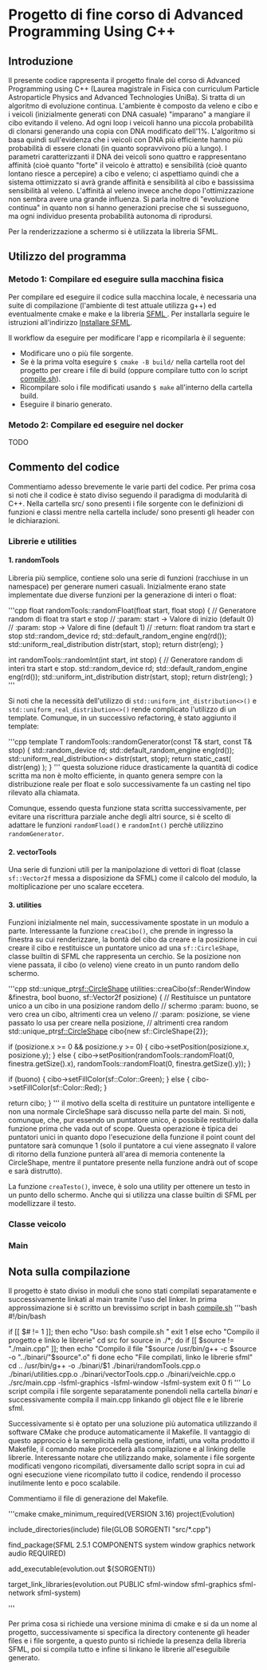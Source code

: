 # Progetto di fine corso di Advanced Programming Using C++
## Introduzione
Il presente codice rappresenta il progetto finale del corso di Advanced Programming using C++ (Laurea magistrale in Fisica con curriculum Particle Astroparticle Physics and Advanced Technologies UniBa). Si tratta di un algoritmo di evoluzione continua. L'ambiente è composto da veleno e cibo e i veicoli (inizialmente generati con DNA casuale) "imparano" a mangiare il cibo evitando il veleno. Ad ogni loop i veicoli hanno una piccola probabilità di clonarsi generando una copia con DNA modificato dell'1%. L'algoritmo si basa quindi sull'evidenza che i veicoli con DNA più efficiente hanno più probabilità di essere clonati (in quanto sopravvivono più a lungo). I parametri caratterizzanti il DNA dei veicoli sono quattro e rappresentano affinità (cioè quanto "forte" il veicolo è attratto) e sensibilità (cioè quanto lontano riesce a percepire) a cibo e veleno; ci aspettiamo quindi che a sistema ottimizzato si avrà grande affinità e sensibilità al cibo e bassissima sensibilità al veleno. L'affinità al veleno invece anche
dopo l'ottimizzazione non sembra avere una grande influenza.
Si parla inoltre di "evoluzione continua" in quanto non si hanno generazioni precise che si susseguono, ma ogni individuo presenta probabilità autonoma di riprodursi.

Per la renderizzazione a schermo si è utilizzata la libreria SFML.

## Utilizzo del programma
### Metodo 1: Compilare ed eseguire sulla macchina fisica
Per compilare ed eseguire il codice sulla macchina locale, è necessaria una suite di compilazione (l'ambiente di test attuale utilizza g++) ed eventualmente cmake e make e la libreria [ SFML ](https://www.sfml-dev.org/). Per installarla seguire le istruzioni
all'indirizzo [Installare SFML](https://www.sfml-dev.org/tutorials/2.5/start-linux.php).

Il workflow da eseguire per modificare l'app e ricompilarla è il seguente:
- Modificare uno o più file sorgente.
- Se è la prima volta eseguire `$ cmake -B build/` nella cartella root del progetto per creare i file di build (oppure compilare tutto con lo script [compile.sh](compile.sh)).
- Ricompilare solo i file modificati usando `$ make` all'interno della cartella build.
- Eseguire il binario generato.

### Metodo 2: Compilare ed eseguire nel docker
TODO

## Commento del codice
Commentiamo adesso brevemente le varie parti del codice. Per prima cosa si noti che il codice è stato diviso seguendo il paradigma di modularità di C++. Nella cartella src/ sono presenti i file sorgente con le definizioni di funzioni e classi
mentre nella cartella include/ sono presenti gli header con le dichiarazioni.
### Librerie e utilities
#### 1. randomTools
Libreria più semplice, contiene solo una serie di funzioni (racchiuse in un namespace) per generare numeri casuali. Inizialmente erano state implementate due diverse funzioni per la generazione di interi o float:

'''cpp
float randomTools::randomFloat(float start, float stop) {
    // Generatore random di float tra start e stop
    // :param: start -> Valore di inizio (default 0)
    // :param: stop -> Valore di fine (default 1)
    // :return: float random tra start e stop
    std::random_device rd;
    std::default_random_engine eng(rd());
    std::uniform_real_distribution<float> distr(start, stop);
    return distr(eng);
}

int randomTools::randomInt(int start, int stop) {
    // Generatore random di interi tra start e stop.
    std::random_device rd;
    std::default_random_engine eng(rd());
    std::uniform_int_distribution<int> distr(start, stop);
    return distr(eng);
}
'''

Si noti che la necessità dell'utilizzo di `std::uniform_int_distribution<>()` e `std::uniform_real_distribution<>()` rende complicato l'utilizzo di un template. Comunque, in un successivo refactoring, è stato aggiunto il template:

'''cpp
template <typename T>
T randomTools::randomGenerator(const T& start, const T& stop) {
  std::random_device rd;
  std::default_random_engine eng(rd());
  std::uniform_real_distribution<> distr(start, stop);
  return static_cast<T>( distr(eng) );
}
'''
questa soluzione riduce drasticamente la quantità di codice scritta ma non è molto efficiente, in quanto genera sempre con la distribuzione reale per float e solo successivamente fa un casting nel tipo rilevato alla chiamata.

Comunque, essendo questa funzione stata scritta successivamente, per evitare una riscrittura parziale anche degli altri source, si è scelto di adattare le funzioni `randomFload()` e `randomInt()` perchè utilizzino `randomGenerator`.

#### 2. vectorTools
Una serie di funzioni utili per la manipolazione di vettori di float (classe `sf::Vector2f` messa a disposizione da SFML) come il calcolo del modulo, la moltiplicazione per uno scalare eccetera.

#### 3. utilities


Funzioni inizialmente nel main, successivamente spostate in un modulo a parte. Interessante la funzione `creaCibo()`, che prende in ingresso la finestra su cui renderizzare, la bontà del cibo da creare e
la posizione in cui creare il cibo e restituisce un puntatore unico ad una `sf::CircleShape`, classe builtin di SFML che rappresenta un cerchio. Se la posizione non viene passata, il cibo (o veleno) viene creato
in un punto random dello schermo.

'''cpp
std::unique_ptr<sf::CircleShape> utilities::creaCibo(sf::RenderWindow &finestra, bool buono, sf::Vector2f posizione) {
  // Restituisce un puntatore unico a un cibo in una posizione random dello
  // schermo :param: buono, se vero crea un cibo, altrimenti crea un veleno
  // :param: posizione, se viene passato lo usa per creare nella posizione,
  // altrimenti crea random
  std::unique_ptr<sf::CircleShape> cibo{new sf::CircleShape{2}};

  if (posizione.x >= 0 && posizione.y >= 0) {
    cibo->setPosition(posizione.x, posizione.y);
  } else {
    cibo->setPosition(randomTools::randomFloat(0, finestra.getSize().x), randomTools::randomFloat(0, finestra.getSize().y));
  }

  if (buono) {
    cibo->setFillColor(sf::Color::Green);
  } else {
    cibo->setFillColor(sf::Color::Red);
  }

  return cibo;
}
'''
il motivo della scelta di restituire un puntatore intelligente e non una normale CircleShape sarà discusso nella parte del main. Si noti, comunque, che, pur essendo un puntatore unico, è possibile restituirlo
dalla funzione prima che vada out of scope. Questa operazione è tipica dei puntatori unici in quanto dopo l'esecuzione della funzione il point count del puntatore sarà comunque 1 (solo il puntatore a cui viene
assegnato il valore di ritorno della funzione punterà all'area di memoria contenente la CircleShape, mentre il puntatore presente nella funzione andrà out of scope e sarà distrutto).

La funzione `creaTesto()`, invece, è solo una utility per ottenere un testo in un punto dello schermo. Anche qui si utilizza una classe builtin di SFML per modellizzare il testo.

### Classe veicolo
### Main


## Nota sulla compilazione
Il progetto è stato diviso in moduli che sono stati compilati separatamente e successivamente linkati al main tramite l'uso del linker. In prima approssimazione si è scritto un brevissimo script in bash [compile.sh](compile.sh)
'''bash
#!/bin/bash

if [[ $# != 1 ]]; then
    echo "Uso: bash compile.sh <nomeOutput>"
    exit 1
else
    echo "Compilo il progetto e linko le librerie"
    cd src
    for source in ./*; do
        if [[ $source != "./main.cpp" ]]; then
            echo "Compilo il file "$source
            /usr/bin/g++ -c $source -o "../binari/"$source".o"
        fi
    done
    echo "File compilati, linko le librerie sfml"
    cd ..
    /usr/bin/g++ -o ./binari/$1 ./binari/randomTools.cpp.o ./binari/utilities.cpp.o ./binari/vectorTools.cpp.o ./binari/veichle.cpp.o ./src/main.cpp -lsfml-graphics -lsfml-window -lsfml-system
    exit 0
fi
'''
Lo script compila i file sorgente separatamente ponendoli nella cartella *binari* e successivamente compila il main.cpp linkando gli object file e le librerie sfml.

Successivamente si è optato per una soluzione più automatica utilizzando il software CMake che produce automaticamente il Makefile. Il vantaggio di questo approccio è la semplicità nella gestione,
infatti, una volta prodotto il Makefile, il comando make procederà alla compilazione e al linking delle librerie. Interessante notare che utilizzando make, solamente i file sorgente modificati vengono ricompilati, diversamente dallo script sopra in cui ad ogni esecuzione viene ricompilato tutto il codice, rendendo il processo inutilmente lento e poco scalabile.

Commentiamo il file di generazione del Makefile.

'''cmake
cmake_minimum_required(VERSION 3.16)
project(Evolution)

include_directories(include)
file(GLOB SORGENTI "src/*.cpp")

find_package(SFML 2.5.1 COMPONENTS system window graphics network audio REQUIRED)

add_executable(evolution.out ${SORGENTI})

target_link_libraries(evolution.out PUBLIC sfml-window sfml-graphics sfml-network sfml-system)

'''

Per prima cosa si richiede una versione minima di cmake e si da un nome al progetto, successivamente si specifica la directory contenente gli header files e i file sorgente, a questo punto si richiede
la presenza della libreria SFML, poi si compila tutto e infine si linkano le librerie all'eseguibile generato.
